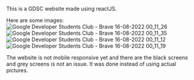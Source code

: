 This is a GDSC website made using reactJS. 

Here are some images: 
![Google Developer Students Club - Brave 16-08-2022 00_11_26](https://user-images.githubusercontent.com/76507464/184935065-92e26833-274f-4779-8f66-d68478dfa34d.png)
![Google Developer Students Club - Brave 16-08-2022 00_11_35](https://user-images.githubusercontent.com/76507464/184935075-23c2d68d-6d3e-40e4-81a0-68fcdcc4cc9d.png)
![Google Developer Students Club - Brave 16-08-2022 00_11_12](https://user-images.githubusercontent.com/76507464/184935098-dfc2e774-e77f-4a71-a643-1e1c67df4774.png)
![Google Developer Students Club - Brave 16-08-2022 00_11_19](https://user-images.githubusercontent.com/76507464/184935121-aff724e1-6be7-4382-9781-ff9f28d82ad3.png)

The website is not mobile responsive yet and there are the black screens and grey screens is not an issue. It was done instead of using actual pictures.
